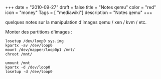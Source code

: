+++
date = "2010-09-27"
draft = false
title = "Notes qemu"
color = "red"
icon = "money"
Tags = [ "mediawiki"]
description = "Notes qemu"
+++

quelques notes sur la manipulation d'images qemu / xen / kvm / etc.

Monter des partitions d'images :

    losetup /dev/loop0 sys.img
    kpartx -av /dev/loop0
    mount /dev/mapper/loop0p1 /mnt/
    chroot /mnt/
    
    umount /mnt
    kpartx -d /dev/loop0
    losetup -d /dev/loop0
